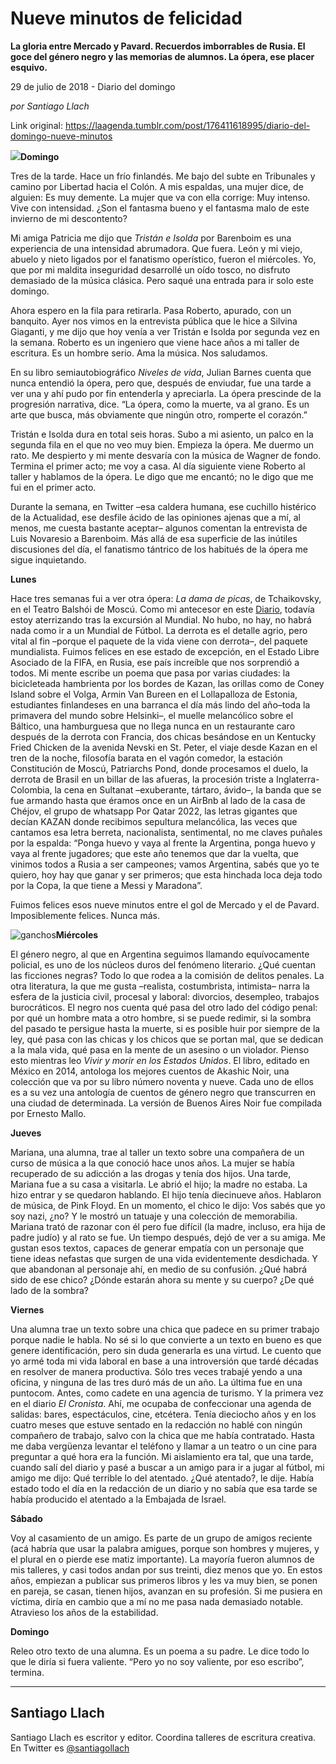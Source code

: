 # Nueve minutos de felicidad

**La gloria entre Mercado y Pavard. Recuerdos imborrables de Rusia. El goce del género negro y las memorias de alumnos. La ópera, ese placer esquivo.**

29 de julio de 2018 - Diario del domingo

_por Santiago Llach_

Link original: https://laagenda.tumblr.com/post/176411618995/diario-del-domingo-nueve-minutos

![](https://64.media.tumblr.com/1133f0c4a8208ee2852afe5b57b0d51f/tumblr_inline_pcohorAi6g1t6q87u_500.jpg)**Domingo**  

Tres de la tarde. Hace un frío finlandés. Me bajo del subte en Tribunales y camino por Libertad hacia el Colón. A mis espaldas, una mujer dice, de alguien: Es muy demente. La mujer que va con ella corrige: Muy intenso. Vive con intensidad. ¿Son el fantasma bueno y el fantasma malo de este invierno de mi descontento?

Mi amiga Patricia me dijo que *Tristán e Isolda* por Barenboim es una experiencia de una intensidad abrumadora. Que fuera. León y mi viejo, abuelo y nieto ligados por el fanatismo operístico, fueron el miércoles. Yo, que por mi maldita inseguridad desarrollé un oído tosco, no disfruto demasiado de la música clásica. Pero saqué una entrada para ir solo este domingo.

Ahora espero en la fila para retirarla. Pasa Roberto, apurado, con un banquito. Ayer nos vimos en la entrevista pública que le hice a Silvina Giaganti, y me dijo que hoy venía a ver Tristán e Isolda por segunda vez en la semana. Roberto es un ingeniero que viene hace años a mi taller de escritura. Es un hombre serio. Ama la música. Nos saludamos.

En su libro semiautobiográfico *Niveles de vida*, Julian Barnes cuenta que nunca entendió la ópera, pero que, después de enviudar, fue una tarde a ver una y ahí pudo por fin entenderla y apreciarla. La ópera prescinde de la progresión narrativa, dice. “La ópera, como la muerte, va al grano. Es un arte que busca, más obviamente que ningún otro, romperte el corazón.”

Tristán e Isolda dura en total seis horas. Subo a mi asiento, un palco en la segunda fila en el que no veo muy bien. Empieza la ópera. Me duermo un rato. Me despierto y mi mente desvaría con la música de Wagner de fondo. Termina el primer acto; me voy a casa. Al día siguiente viene Roberto al taller y hablamos de la ópera. Le digo que me encantó; no le digo que me fui en el primer acto.

Durante la semana, en Twitter –esa caldera humana, ese cuchillo histérico de la Actualidad, ese desfile ácido de las opiniones ajenas que a mí, al menos, me cuesta bastante aceptar– algunos comentan la entrevista de Luis Novaresio a Barenboim. Más allá de esa superficie de las inútiles discusiones del día, el fanatismo tántrico de los habitués de la ópera me sigue inquietando.

**Lunes**  

Hace tres semanas fui a ver otra ópera: *La dama de picas*, de Tchaikovsky, en el Teatro Balshói de Moscú. Como mi antecesor en este [Diario](http://laagenda.buenosaires.gob.ar/post/176144757565/hermosos-y-malditos), todavía estoy aterrizando tras la excursión al Mundial. No hubo, no hay, no habrá nada como ir a un Mundial de Fútbol. La derrota es el detalle agrio, pero vital al fin –porque el paquete de la vida viene con derrota–, del paquete mundialista. Fuimos felices en ese estado de excepción, en el Estado Libre Asociado de la FIFA, en Rusia, ese país increíble que nos sorprendió a todos. Mi mente escribe un poema que pasa por varias ciudades: la bicicleteada hambrienta por los bordes de Kazan, las orillas como de Coney Island sobre el Volga, Armin Van Bureen en el Lollapalloza de Estonia, estudiantes finlandeses en una barranca el día más lindo del año–toda la primavera del mundo sobre Helsinki–, el muelle melancólico sobre el Báltico, una hamburguesa que no llega nunca en un restaurante caro después de la derrota con Francia, dos chicas besándose en un Kentucky Fried Chicken de la avenida Nevski en St. Peter, el viaje desde Kazan en el tren de la noche, filosofía barata en el vagón comedor, la estación Constitución de Moscú, Patriarchs Pond, donde procesamos el duelo, la derrota de Brasil en un billar de las afueras, la procesión triste a Inglaterra-Colombia, la cena en Sultanat –exuberante, tártaro, ávido–, la banda que se fue armando hasta que éramos once en un AirBnb al lado de la casa de Chéjov, el grupo de whatsapp Por Qatar 2022, las letras gigantes que decían KAZAN donde recibimos sepultura melancólica, las veces que cantamos esa letra berreta, nacionalista, sentimental, no me claves puñales por la espalda: “Ponga huevo y vaya al frente la Argentina, ponga huevo y vaya al frente jugadores; que este año tenemos que dar la vuelta, que vinimos todos a Rusia a ser campeones; vamos Argentina, sabés que yo te quiero, hoy hay que ganar y ser primeros; que esta hinchada loca deja todo por la Copa, la que tiene a Messi y Maradona”.

Fuimos felices esos nueve minutos entre el gol de Mercado y el de Pavard. Imposiblemente felices. Nunca más.

![ganchos](https://64.media.tumblr.com/1133f0c4a8208ee2852afe5b57b0d51f/tumblr_inline_pcmzq1E1S91t6q87u_500.jpg)**Miércoles**  

El género negro, al que en Argentina seguimos llamando equívocamente policial, es uno de los núcleos duros del fenómeno literario. ¿Qué cuentan las ficciones negras? Todo lo que rodea a la comisión de delitos penales. La otra literatura, la que me gusta –realista, costumbrista, intimista– narra la esfera de la justicia civil, procesal y laboral: divorcios, desempleo, trabajos burocráticos. El negro nos cuenta qué pasa del otro lado del código penal: por qué un hombre mata a otro hombre, si se puede redimir, si la sombra del pasado te persigue hasta la muerte, si es posible huir por siempre de la ley, qué pasa con las chicas y los chicos que se portan mal, que se dedican a la mala vida, qué pasa en la mente de un asesino o un violador. Pienso esto mientras leo *Vivir y morir en los Estados Unidos*. El libro, editado en México en 2014, antologa los mejores cuentos de Akashic Noir, una colección que va por su libro número noventa y nueve. Cada uno de ellos es a su vez una antología de cuentos de género negro que transcurren en una ciudad de determinada. La versión de Buenos Aires Noir fue compilada por Ernesto Mallo.

**Jueves**  

Mariana, una alumna, trae al taller un texto sobre una compañera de un curso de música a la que conoció hace unos años. La mujer se había recuperado de su adicción a las drogas y tenía dos hijos. Una tarde, Mariana fue a su casa a visitarla. Le abrió el hijo; la madre no estaba. La hizo entrar y se quedaron hablando. El hijo tenía diecinueve años. Hablaron de música, de Pink Floyd. En un momento, el chico le dijo: Vos sabés que yo soy nazi, ¿no? Y le mostró un tatuaje y una colección de memorabilia. Mariana trató de razonar con él pero fue difícil (la madre, incluso, era hija de padre judío) y al rato se fue. Un tiempo después, dejó de ver a su amiga. Me gustan esos textos, capaces de generar empatía con un personaje que tiene ideas nefastas que surgen de una vida evidentemente desdichada. Y que abandonan al personaje ahí, en medio de su confusión. ¿Qué habrá sido de ese chico? ¿Dónde estarán ahora su mente y su cuerpo? ¿De qué lado de la sombra?

**Viernes**  

Una alumna trae un texto sobre una chica que padece en su primer trabajo porque nadie le habla. No sé si lo que convierte a un texto en bueno es que genere identificación, pero sin duda generarla es una virtud. Le cuento que yo armé toda mi vida laboral en base a una introversión que tardé décadas en resolver de manera productiva. Sólo tres veces trabajé yendo a una oficina, y ninguna de las tres duró más de un año. La última fue en una puntocom. Antes, como cadete en una agencia de turismo. Y la primera vez en el diario *El Cronista*. Ahí, me ocupaba de confeccionar una agenda de salidas: bares, espectáculos, cine, etcétera. Tenía dieciocho años y en los cuatro meses que estuve sentado en la redacción no hablé con ningún compañero de trabajo, salvo con la chica que me había contratado. Hasta me daba vergüenza levantar el teléfono y llamar a un teatro o un cine para preguntar a qué hora era la función. Mi aislamiento era tal, que una tarde, cuando salí del diario y pasé a buscar a un amigo para ir a jugar al fútbol, mi amigo me dijo: Qué terrible lo del atentado. ¿Qué atentado?, le dije. Había estado todo el día en la redacción de un diario y no sabía que esa tarde se había producido el atentado a la Embajada de Israel.

**Sábado**  

Voy al casamiento de un amigo. Es parte de un grupo de amigos reciente (acá habría que usar la palabra amigues, porque son hombres y mujeres, y el plural en o pierde ese matiz importante). La mayoría fueron alumnos de mis talleres, y casi todos andan por sus treinti, diez menos que yo. En estos años, empiezan a publicar sus primeros libros y les va muy bien, se ponen en pareja, se casan, tienen hijos, avanzan en su profesión. Si me pusiera en víctima, diría en cambio que a mí no me pasa nada demasiado notable. Atravieso los años de la estabilidad.

**Domingo**  

Releo otro texto de una alumna. Es un poema a su padre. Le dice todo lo que le diría si fuera valiente. “Pero yo no soy valiente, por eso escribo”, termina.

  




---

Santiago Llach
--------------

 Santiago Llach es escritor y editor. Coordina talleres de escritura creativa. En Twitter es [@santiagollach](https://twitter.com/santiagollach) 

